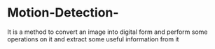 # Motion-Detection-
It is a method to convert an image into digital form and perform some operations on it and extract some useful information from it 

